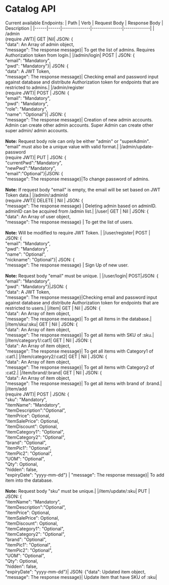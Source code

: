 # Catalog API
Current available Endpoints:
| Path | Verb | Request Body | Response Body | Description |
|------|------|--------------|---------------|-------------|
| /admin <br/>(require JWT)| GET |Nil| JSON: {<br/>"data": An Array of admin object,<br/> "message": The response message}| To get the list of admins. Requires Authorization token from login.|
|/admin/login| POST | JSON: {<br/>"email": "Mandatory", <br/> "pwd": "Mandatory"}| JSON: {<br/>"data": A JWT Token,<br/> "message": The response message}| Checking email and password input against database and distribute Authorization token for endpoints that are restricted to admins.|
|/admin/register <br/>(require JWT)| POST | JSON: {<br/>"email": "Mandatory",<br/> "pwd": "Mandatory",<br/> "role": "Mandatory",<br/> "name": "Optional"}| JSON: {<br/>"message": The response message}| Creation of new admin accounts. Admin can create other admin accounts. Super Admin can create other super admin/ admin accounts.<br/><br/> **Note:** Request body role can only be either "admin" or "superAdmin". "email" must also be a unique value with valid format.|
|/admin/update-password <br/>(require JWT)| PUT | JSON: {<br/> "currentPwd":"Mandatory",<br/> "newPwd":"Mandatory", <br/>"email":"Optional"}|JSON: {<br/>"message": The response message}|To change password of admins.<br/><br/> **Note:** If request body "email" is empty, the email will be set based on JWT Token data.|
|/admin/:adminId <br/>(require JWT)| DELETE | Nil | JSON: {<br/>"message": The response message} | Deleting admin based on adminID. adminID can be acquired from /admin list.|
|/user| GET | Nil | JSON: {<br/>"data": An Array of user object,<br/> "message": The response message} | To get the list of users. <br/> <br/> **Note:** Will be modified to require JWT Token. |
|/user/register| POST | JSON: {<br/>"email": "Mandatory",<br/> "pwd": "Mandatory",<br/> "name": "Optional",<br/> "nickname": "Optional"}| JSON: {<br/>"message": The response message} | Sign Up of new user.<br/><br/> **Note:** Request body "email" must be unique. | 
|/user/login| POST|JSON: {<br/>"email": "Mandatory", <br/> "pwd": "Mandatory"}|JSON: {<br/>"data": A JWT Token,<br/> "message": The response message}|Checking email and password input against database and distribute Authorization token for endpoints that are restricted to users.|
|/item| GET | Nil | JSON: {<br/>"data": An Array of item object,<br/> "message": The response message}| To get all items in the database.|
|/item/sku/:sku| GET | Nil | JSON: {<br/>"data": An Array of item object,<br/> "message": The response message}| To get all items with SKU of :sku.|
|/item/category1/:cat1| GET | Nil | JSON: {<br/>"data": An Array of item object,<br/> "message": The response message}| To get all items with Category1 of :cat1.|
|/item/category2/:cat2| GET | Nil | JSON: {<br/>"data": An Array of item object,<br/> "message": The response message}| To get all items with Category2 of :cat2.|
|/item/brand/:brand| GET | Nil | JSON: {<br/>"data": An Array of item object,<br/> "message": The response message}| To get all items with brand of :brand.|
|/item/add <br/>(require JWT)| POST | JSON: {<br/>"sku": "Mandatory",<br/> "itemName": "Mandatory",<br/> "itemDescription":"Optional",<br/> "itemPrice": Optional,<br/> "itemSalePrice": Optional,<br/> "itemDiscount": Optional,<br/> "itemCategory1": "Optional",<br/> "itemCategory2": "Optional",<br/> "brand": "Optional",<br/> "itemPic1": "Optional",<br/> "itemPic2": "Optional",<br/> "UOM": "Optional",<br/> "Qty": Optional,<br/> "hidden": false,<br/> "expiryDate": "yyyy-mm-dd"} | "message": The response message}| To add item into the database. <br/><br/> **Note:** Request body "sku" must be unique.| 
|/item/update/:sku| PUT | JSON: {<br/> "itemName": "Mandatory",<br/> "itemDescription":"Optional",<br/> "itemPrice": Optional,<br/> "itemSalePrice": Optional,<br/> "itemDiscount": Optional,<br/> "itemCategory1": "Optional",<br/> "itemCategory2": "Optional",<br/> "brand": "Optional",<br/> "itemPic1": "Optional",<br/> "itemPic2": "Optional",<br/> "UOM": "Optional",<br/> "Qty": Optional,<br/> "hidden": false,<br/> "expiryDate": "yyyy-mm-dd"}| JSON: {"data": Updated item object,<br/> "message": The response message}| Update item that have SKU of :sku|



<!-- // API Endpoints

Admin Users:
GET: /admin => get all admin users (requires login first)

POST: /admin/register => create and add a new admin if name does not already exist,
payload:
{
    "email": "xxx",
    "pwd": "xxx",
    "name": "yyy",
    "role": "xxx"
}
xxx=required
yyy=optional
role is either admin or superAdmin
email is required to be unique 

POST: /admin/login => checks name and hashed password against database and returns a JSONWebtoken if password 
                      correct

PUT: /admin/update-password
{
"email":"xxx",
"currentPwd":"xxx",
"newPwd":"xxx"
}

DELETE: /admin/:adminId => deletes admin user based on adminID


Users:
GET: /user => get all normal users
POST: /user/register => create and add a new user if name does not already exist
payload:
{
    "email": "xxx",
    "name": "yyy",
    "nickname": "yyy",
    "pwd": "xxx"

}
xxx=required
yyy=optional    
email is required to be unique     

POST: /user/login => checks name hashed password against database and returns a JSONWebtoken if password    
                     correct


Items:
GET: 
/user => get all items
/item/sku/:sku => find an item by sku
/item/category1/:cat1 => find items by category1
/item/category2/"cat2 => find items by category2
/item/brand/:brand => find items by brand

POST: /item/add =>add an item, SKU and item name are required. (require admin login)
payload:
{
    "sku": "xxx",
    "itemName": "xxx",
    "itemDescription": "yyy",
    "itemPrice": yyy,
    "itemSalePrice": yyy,
    "itemDiscount": yyy,
    "itemCategory1": "yyy",
    "itemCategory2": "yyy",
    "brand": "yyy",
    "itemPic1": "yyy",
    "itemPic2": "yyy",
    "UOM": "yyy",
    "Qty": yyy,
    "hidden": false,
    "expiryDate": "yyyy-mm-dd"
}
xxx=required
yyy=optional        
sku is required to be unique
GET: /item/sku/:sku => get specific item by sku

PUT: /item/update/:sku => update item with sku
payload as per items that needs to be changed -->